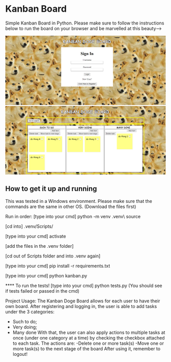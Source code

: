 # Kanban Board
Simple Kanban Board in Python. Please make sure to follow the instructions below to run the board on your browser and be marvelled at this beauty-->

![](/kanban_login.png)
![](/kanban_page.png)

## How to get it up and running
This was tested in a Windows environment. Please make sure that the commands are the same
in other OS. (Download the files first)

Run in order:
[type into your cmd] python -m venv .venv\ source 

[cd into] .venv/Scripts/

[type into your cmd] activate 

[add the files in the .venv folder] 

[cd out of Scripts folder and into .venv again]

[type into your cmd] pip install -r requirements.txt 

[type into your cmd] python kanban.py 

**** To run the tests!
[type into your cmd] python tests.py (You should see if tests failed or passed in the cmd)


Project Usage:
The Kanban Doge Board allows for each user to have their own board. After registering
and logging in, the user is able to add tasks under the 3 categories:
- Such to do;
- Very doing;
- Many done
With that, the user can also apply actions to multiple tasks at once (under one category
at a time) by checking the checkbox attached to each task. The actions are:
-Delete one or more task(s)
-Move one or more task(s) to the next stage of the board
After using it, remember to logout!

